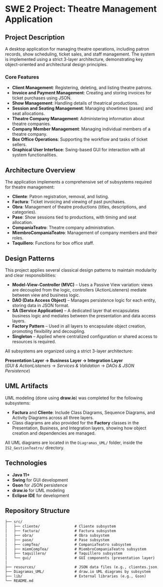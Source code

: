 # SWE 2 Project: Theatre Management Application

## Project Description
A desktop application for managing theatre operations, including patron records, show scheduling, ticket sales, and staff management. The system is implemented using a strict 3-layer architecture, demonstrating key object-oriented and architectural design principles.

### Core Features
- **Client Management**: Registering, deleting, and listing theatre patrons.
- **Invoice and Payment Management**: Creating and storing invoices for ticket purchases using JSON.
- **Show Management**: Handling details of theatrical productions.
- **Session and Seating Management**: Managing showtimes (pases) and seat allocations.
- **Theatre Company Management**: Administering information about theatre companies.
- **Company Member Management**: Managing individual members of a theatre company.
- **Box Office Operations**: Supporting the workflow and tasks of ticket sellers.
- **Graphical User Interface**: Swing-based GUI for interaction with all system functionalities.

## Architecture Overview
The application implements a comprehensive set of subsystems required for theatre management:

- **Cliente**: Patron registration, removal, and listing.
- **Factura**: Ticket invoicing and viewing of past purchases.
- **Obra**: Management of theatre productions (titles, descriptions, and categories).
- **Pase**: Show sessions tied to productions, with timing and seat allocation.
- **CompaniaTeatro**: Theatre company administration.
- **MiembroCompaniaTeatro**: Management of company members and their roles.
- **Taquillero**: Functions for box office staff.

## Design Patterns
This project applies several classical design patterns to maintain modularity and clear responsibilities:

- **Model-View-Controller (MVC)** – Uses a Passive View variation: views are decoupled from the logic, controllers (ActionListeners) mediate between view and business logic.
- **DAO (Data Access Object)** – Manages persistence logic for each entity, storing data in JSON format.
- **SA (Service Application)** – A dedicated layer that encapsulates business logic and mediates between the presentation and data access layers.
- **Factory Pattern** – Used in all layers to encapsulate object creation, promoting flexibility and decoupling.
- **Singleton** – Applied where centralized configuration or shared access to resources is required.

All subsystems are organized using a strict 3-layer architecture:

**Presentation Layer → Business Layer → Integration Layer**  
(*GUI & ActionListeners* → *Services & Validation* → *DAOs & JSON Persistence*)

## UML Artifacts
UML modeling (done using **draw.io**) was completed for the following subsystems:
- **Factura** and **Cliente**: Include Class Diagrams, Sequence Diagrams, and Activity Diagrams across all three layers.
- Class diagrams are also provided for the **Factory** classes in the Presentation, Business, and Integration layers, showing how object creation and dependencies are managed.

All UML diagrams are located in the `Diagramas_UML/` folder, inside the `IS2_GestionTeatro/` directory.

## Technologies
- **Java 11+**
- **Swing** for GUI development
- **Gson** for JSON persistence
- **draw.io** for UML modeling
- **Eclipse IDE** for development
  
## Repository Structure

```markdown
├── src/
│   ├── cliente/                # Cliente subsystem
│   ├── factura/                # Factura subsystem
│   ├── obra/                   # Obra subsystem
│   ├── pase/                   # Pase subsystem
│   ├── compTea/                # CompaniaTeatro subsystem
│   ├── miemCompTea/            # MiembroCompaniaTeatro subsystem
│   ├── taquillero/             # Taquillero subsystem
│   └── gui/                    # GUI components (presentation layer)
│
├── resources/                  # JSON data files (e.g., clientes.json, facturas.json)
├── Diagramas_UML/              # draw.io UML diagrams by subsystem
├── lib/                        # External libraries (e.g., Gson)
└── README.md

